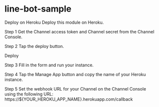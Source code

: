 # line-bot-sample

Deploy on Heroku
Deploy this module on Heroku.

Step 1
Get the Channel access token and Channel secret from the Channel Console.



Step 2
Tap the deploy button.

Deploy

Step 3
Fill in the form and run your instance.



Step 4
Tap the Manage App button and copy the name of your Heroku instance.



Step 5
Set the webhook URL for your Channel on the Channel Console using the following URL: https://${YOUR_HEROKU_APP_NAME}.herokuapp.com/callback

